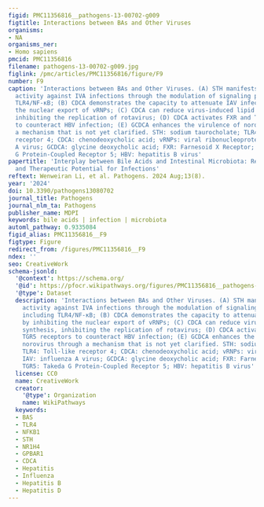 ```yaml
---
figid: PMC11356816__pathogens-13-00702-g009
figtitle: Interactions between BAs and Other Viruses
organisms:
- NA
organisms_ner:
- Homo sapiens
pmcid: PMC11356816
filename: pathogens-13-00702-g009.jpg
figlink: /pmc/articles/PMC11356816/figure/F9
number: F9
caption: 'Interactions between BAs and Other Viruses. (A) STH manifests antiviral
  activity against IVA infections through the modulation of signaling pathways, including
  TLR4/NF-κB; (B) CDCA demonstrates the capacity to attenuate IAV infections by inhibiting
  the nuclear export of vRNPs; (C) CDCA can reduce virus-induced lipid synthesis,
  inhibiting the replication of rotavirus; (D) CDCA activates FXR and TGR5 receptors
  to counteract HBV infection; (E) GCDCA enhances the virulence of norovirus through
  a mechanism that is not yet clarified. STH: sodium taurocholate; TLR4: Toll-like
  receptor 4; CDCA: chenodeoxycholic acid; vRNPs: viral ribonucleoproteins; IAV: influenza
  A virus; GCDCA: glycine deoxycholic acid; FXR: Farnesoid X Receptor; TGR5: Takeda
  G Protein-Coupled Receptor 5; HBV: hepatitis B virus'
papertitle: 'Interplay between Bile Acids and Intestinal Microbiota: Regulatory Mechanisms
  and Therapeutic Potential for Infections'
reftext: Wenweiran Li, et al. Pathogens. 2024 Aug;13(8).
year: '2024'
doi: 10.3390/pathogens13080702
journal_title: Pathogens
journal_nlm_ta: Pathogens
publisher_name: MDPI
keywords: bile acids | infection | microbiota
automl_pathway: 0.9335084
figid_alias: PMC11356816__F9
figtype: Figure
redirect_from: /figures/PMC11356816__F9
ndex: ''
seo: CreativeWork
schema-jsonld:
  '@context': https://schema.org/
  '@id': https://pfocr.wikipathways.org/figures/PMC11356816__pathogens-13-00702-g009.html
  '@type': Dataset
  description: 'Interactions between BAs and Other Viruses. (A) STH manifests antiviral
    activity against IVA infections through the modulation of signaling pathways,
    including TLR4/NF-κB; (B) CDCA demonstrates the capacity to attenuate IAV infections
    by inhibiting the nuclear export of vRNPs; (C) CDCA can reduce virus-induced lipid
    synthesis, inhibiting the replication of rotavirus; (D) CDCA activates FXR and
    TGR5 receptors to counteract HBV infection; (E) GCDCA enhances the virulence of
    norovirus through a mechanism that is not yet clarified. STH: sodium taurocholate;
    TLR4: Toll-like receptor 4; CDCA: chenodeoxycholic acid; vRNPs: viral ribonucleoproteins;
    IAV: influenza A virus; GCDCA: glycine deoxycholic acid; FXR: Farnesoid X Receptor;
    TGR5: Takeda G Protein-Coupled Receptor 5; HBV: hepatitis B virus'
  license: CC0
  name: CreativeWork
  creator:
    '@type': Organization
    name: WikiPathways
  keywords:
  - BAS
  - TLR4
  - NFKB1
  - STH
  - NR1H4
  - GPBAR1
  - CDCA
  - Hepatitis
  - Influenza
  - Hepatitis B
  - Hepatitis D
---
```


